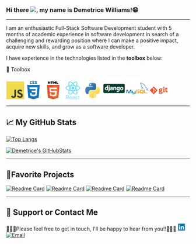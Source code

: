 ### Hi there <img src='https://raw.githubusercontent.com/MartinHeinz/MartinHeinz/master/wave.gif' width='30px'/>, my name is Demetrice Williams!😁

---

I am an enthusiastic Full-Stack Software Development student with 5 months of academic experience in software development in search of a challenging and rewarding position where I can make a positive impact, acquire new skills, and grow as a software developer.

I have experience in the technologies listed in the **toolbox** below:

🧰 Toolbox

<img src="https://github.com/devicons/devicon/blob/master/icons/javascript/javascript-original.svg" alt="JavaScript Logo" width='50px' height='50px' /><img src="https://github.com/devicons/devicon/blob/master/icons/css3/css3-plain-wordmark.svg" alt="CSS Logo" width='50px' height='50px' />
<img src="https://github.com/devicons/devicon/blob/master/icons/html5/html5-original-wordmark.svg" alt="HTML Logo" width='50px' height='50px' />
<img src="https://github.com/devicons/devicon/blob/master/icons/react/react-original-wordmark.svg" alt="React Logo" width='50px' height='50px' />
<img src="https://github.com/devicons/devicon/blob/master/icons/python/python-original.svg" alt="Python Logo" width='50px' height='50px' />
<img src="https://github.com/devicons/devicon/blob/master/icons/django/django-original.svg" alt="Django Logo" width='60px' height='60px' />
<img src="https://github.com/devicons/devicon/blob/master/icons/mysql/mysql-original-wordmark.svg" alt="MySQL Logo" width='60px' height='60px' />
<img src="https://github.com/devicons/devicon/blob/master/icons/git/git-plain-wordmark.svg" alt="Git Logo" width='50px' height='50px' />

---

## &#x1f4c8; My GitHub Stats
 
 [![Top Langs](https://github-readme-stats.vercel.app/api/top-langs/?username=Demetricew20&hide=html&theme=radical&layout=compact)](https://github.com/Demetricew20/github-readme-stats)
 
 [![Demetrice's GitHubStats](https://github-readme-stats.vercel.app/api?username=Demetricew20&theme=radical)](https://github.com/Demetricew20/github-readme-stats)
 
 ---
 
 ## 🌟Favorite Projects
 
 [![Readme Card](https://github-readme-stats.vercel.app/api/pin/?username=Demetricew20&repo=MusicLibrary)](https://github.com/Demetricew20/MusicLibrary)
 [![Readme Card](https://github-readme-stats.vercel.app/api/pin/?username=Demetricew20&repo=amazon_clone)](https://github.com/Demetricew20/Amazon_Clone)
 [![Readme Card](https://github-readme-stats.vercel.app/api/pin/?username=Demetricew20&repo=SweepStakes)](https://github.com/Demetricew20/SweepStakes)
 [![Readme Card](https://github-readme-stats.vercel.app/api/pin/?username=Demetricew20&repo=TrashCollector)](https://github.com/Demetricew20/TrashCollector)
 
 ---
 
 ## 📲 Support or Contact Me
 👨🏻‍💻Please feel free to get in touch, I'll be happy to hear from you!!💁🏽‍♂️‍  <a href="https://www.linkedin.com/in/demetricewilliams/" target="_blank"><img src="https://github.com/devicons/devicon/blob/master/icons/linkedin/linkedin-original.svg" alt="LinkedIn" width="20" height="20" ></a>
 <a href="mailto:demetrice_williams@hotmail.com" target="_blank"><img src="https://www.flaticon.com/svg/vstatic/svg/893/893257.svg?token=exp=1619375690~hmac=0b25034e27ade56e4c773fece87678b0" alt="Email" width="20" height="20" ></a>
 

<!--
**Demetricew20/Demetricew20** is a ✨ _special_ ✨ repository because its `README.md` (this file) appears on your GitHub profile.

Here are some ideas to get you started:

- 🔭 I’m currently working on ...
- 🌱 I’m currently learning ...
- 👯 I’m looking to collaborate on ...
- 🤔 I’m looking for help with ...
- 💬 Ask me about ...
- 📫 How to reach me: ...
- 😄 Pronouns: ...
- ⚡ Fun fact: ...
-->
